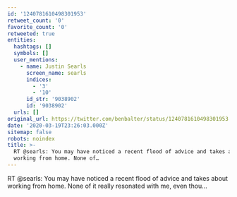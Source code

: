 ```yaml
---
id: '1240781610498301953'
retweet_count: '0'
favorite_count: '0'
retweeted: true
entities:
  hashtags: []
  symbols: []
  user_mentions:
    - name: Justin Searls
      screen_name: searls
      indices:
        - '3'
        - '10'
      id_str: '9038902'
      id: '9038902'
  urls: []
original_url: https://twitter.com/benbalter/status/1240781610498301953
date: '2020-03-19T23:26:03.000Z'
sitemap: false
robots: noindex
title: >-
  RT @searls: You may have noticed a recent flood of advice and takes about
  working from home. None of…
---
```


RT @searls: You may have noticed a recent flood of advice and takes about working from home. None of it really resonated with me, even thou…